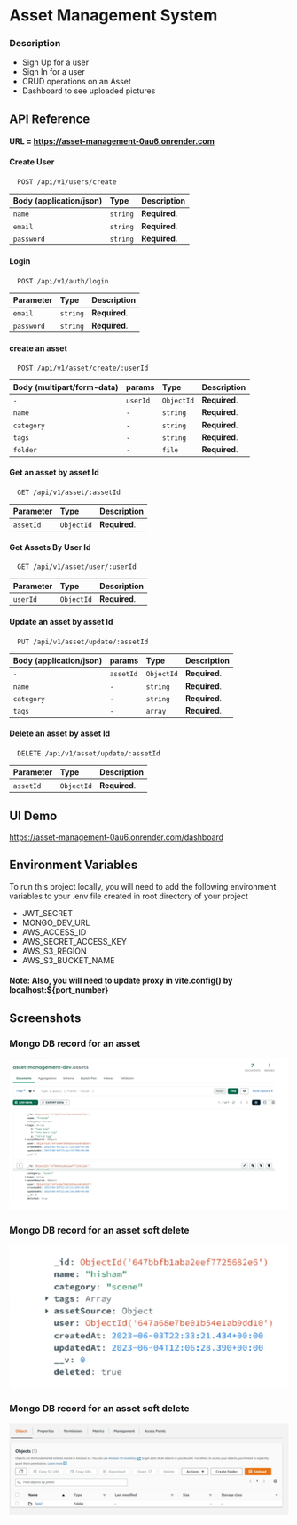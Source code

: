# Asset Management System

### Description

- Sign Up for a user
- Sign In for a user
- CRUD operations on an Asset
- Dashboard to see uploaded pictures

## API Reference

#### URL = https://asset-management-0au6.onrender.com

#### Create User

```http
  POST /api/v1/users/create
```

| Body (application/json) | Type     | Description   |
| :---------------------- | :------- | :------------ |
| `name`                  | `string` | **Required**. |
| `email`                 | `string` | **Required**. |
| `password`              | `string` | **Required**. |

#### Login

```http
  POST /api/v1/auth/login
```

| Parameter  | Type     | Description   |
| :--------- | :------- | :------------ |
| `email`    | `string` | **Required**. |
| `password` | `string` | **Required**. |

#### create an asset

```http
  POST /api/v1/asset/create/:userId
```

| Body (multipart/form-data) | params   | Type       | Description   |
| :------------------------- | :------- | :--------- | :------------ |
| `-`                        | `userId` | `ObjectId` | **Required**. |
| `name`                     | `-`      | `string`   | **Required**. |
| `category`                 | `-`      | `string`   | **Required**. |
| `tags`                     | `-`      | `string`   | **Required**. |
| `folder`                   | `-`      | `file`     | **Required**. |

#### Get an asset by asset Id

```http
  GET /api/v1/asset/:assetId
```

| Parameter | Type       | Description   |
| :-------- | :--------- | :------------ |
| `assetId` | `ObjectId` | **Required**. |

#### Get Assets By User Id

```http
  GET /api/v1/asset/user/:userId
```

| Parameter | Type       | Description   |
| :-------- | :--------- | :------------ |
| `userId`  | `ObjectId` | **Required**. |

#### Update an asset by asset Id

```http
  PUT /api/v1/asset/update/:assetId
```

| Body (application/json) | params    | Type       | Description   |
| :---------------------- | :-------- | :--------- | :------------ |
| `-`                     | `assetId` | `ObjectId` | **Required**. |
| `name`                  | `-`       | `string`   | **Required**. |
| `category`              | `-`       | `string`   | **Required**. |
| `tags`                  | `-`       | `array`    | **Required**. |

#### Delete an asset by asset Id

```http
  DELETE /api/v1/asset/update/:assetId
```

| Parameter | Type       | Description   |
| :-------- | :--------- | :------------ |
| `assetId` | `ObjectId` | **Required**. |

## UI Demo

https://asset-management-0au6.onrender.com/dashboard

## Environment Variables

To run this project locally, you will need to add the following environment variables to your .env file created in root directory of your project

- JWT_SECRET
- MONGO_DEV_URL
- AWS_ACCESS_ID
- AWS_SECRET_ACCESS_KEY
- AWS_S3_REGION
- AWS_S3_BUCKET_NAME

#### Note: Also, you will need to update proxy in vite.config() by localhost:${port_number}

## Screenshots

### Mongo DB record for an asset

![App Screenshot](./screenshots/asset-db-record.jpg)

### Mongo DB record for an asset soft delete

![App Screenshot](./screenshots/asset-softDelete-db-record.jpg)

### Mongo DB record for an asset soft delete

![App Screenshot](./screenshots/asset-bucket-record.jpg)
